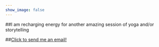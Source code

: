 ```yaml
---
show_image: false
---
```


##I am recharging energy for another amazing session of yoga and/or storytelling

##<a href="mailto:info@cristinabelo.com/">Click to send me an email!</a>